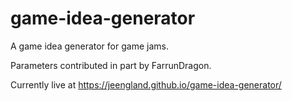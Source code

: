 # game-idea-generator

A game idea generator for game jams.

Parameters contributed in part by FarrunDragon.

Currently live at https://jeengland.github.io/game-idea-generator/